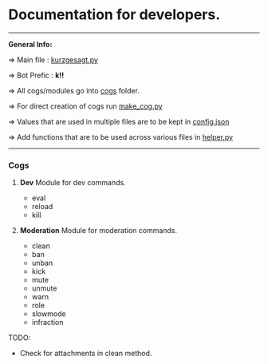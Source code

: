 # Documentation for developers.
---

**General Info:**

=> Main file : [kurzgesagt.py](../kurzgesagt.py)

=> Bot Prefic : **k!!**

=> All cogs/modules go into [cogs](../cogs/) folder.

=> For direct creation of cogs run [make_cog.py](../make_cog.py)

=> Values that are used in multiple files are to be kept in [config.json](../config.json)

=> Add functions that are to be used across various files in [helper.py](../helper.py)

---

### Cogs

1. **Dev**
    Module for dev commands.
    - eval
    - reload
    - kill

2. **Moderation**
    Module for moderation commands.
    - clean
    - ban
    - unban
    - kick
    - mute
    - unmute
    - warn
    - role
    - slowmode
    - infraction


TODO:
- Check for attachments in clean method.
